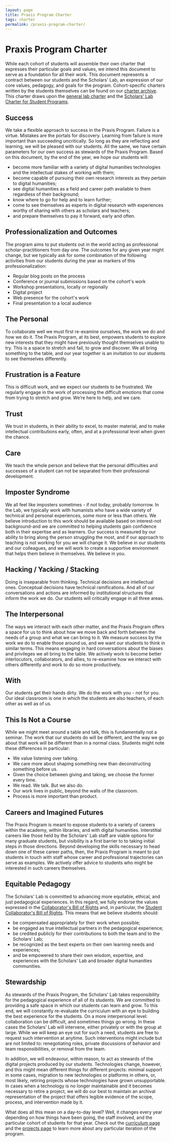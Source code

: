 ```yaml
---
layout: page
title: Praxis Program Charter
tags: charter
permalink: /praxis-program-charter/
---
```


# Praxis Program Charter

While each cohort of students will assemble their own charter that expresses their particular goals and values, we intend this document to serve as a foundation for all their work. This document represents a contract between our students and the Scholars' Lab, an expression of our core values, pedagogy, and goals for the program. Cohort-specific charters written by the students themselves can be found on our [charter archive](/charter). This charter draws upon the [general lab charter](http://scholarslab.org/about/charter) and the [Scholars' Lab Charter for Student Programs](http://scholarslab.org/student-programs-charter).

## Success

We take a flexible approach to success in the Praxis Program. Failure is a virtue. Mistakes are the portals for discovery. Learning from failure is more important than succeeding uncritically. So long as they are reflecting and learning, we will be pleased with our students. All the same, we have certain parameters for our own success as stewards of the Praxis Program. Based on this document, by the end of the year, we hope our students will:

* become more familiar with a variety of digital humanities technologies and the intellectual stakes of working with them;
* become capable of pursuing their own research interests as they pertain to digital humanities;
* see digital humanities as a field and career path available to them regardless of their background;
* know where to go for help and to learn further;
* come to see themselves as experts in digital research with experiences worthy of sharing with others as scholars and teachers;
* and prepare themselves to pay it forward, early and often.

## Professionalization and Outcomes

The program aims to put students out in the world acting as professional scholar-practitioners from day one. The outcomes for any given year might change, but we typically ask for some combination of the following activities from our students during the year as markers of this professionalization:

* Regular blog posts on the process
* Conference or journal submissions based on the cohort's work
* Workshop presentations, locally or regionally
* Digital project
* Web presence for the cohort's work
* Final presentation to a local audience

## The Personal

To collaborate well we must first re-examine ourselves, the work we do and how we do it. The Praxis Program, at its best, empowers students to explore new interests that they might have previously thought themselves unable to try. This is a space to stretch and fail, to grow and discover. We all bring something to the table, and our year together is an invitation to our students to see themselves differently.

## Frustration is a Feature

This is difficult work, and we expect our students to be frustrated. We regularly engage in the work of processing the difficult emotions that come from trying to stretch and grow. We’re here to help, and we care.

## Trust

We trust in students, in their ability to excel, to master material, and to make intellectual contributions early, often, and at a professional level when given the chance.

## Care 

We teach the whole person and believe that the personal difficulties and successes of a student can not be separated from their professional development.

## Imposter Syndrome

We all feel like imposters sometimes - if not today, probably tomorrow. In the Lab, we typically work with humanists who have a wide variety of technical and personal experiences, some more or less than others. We believe introduction to this work should be available based on interest-not background-and we are committed to helping students gain confidence both in their expertise and as learners. Our success is measured by our ability to bring along the person struggling the most, and if our approach to teaching is not working for you we will change it. We believe in our students and our colleagues, and we will work to create a supportive environment that helps them believe in themselves. We believe in you.

## Hacking / Yacking / Stacking

Doing is inseparable from thinking. Technical decisions are intellectual ones. Conceptual decisions have technical ramifications. And all of our conversations and actions are informed by institutional structures that inform the work we do. Our students will critically engage in all three areas.

## The Interpersonal

The ways we interact with each other matter, and the Praxis Program offers a space for us to think about how we move back and forth between the needs of a group and what we can bring to it. We measure success by the work we do to enable those around us, and we want our students to think in similar terms. This means engaging in hard conversations about the biases and privileges we all bring to the table. We actively work to become better interlocutors, collaborators, and allies, to re-examine how we interact with others differently and work to do so more productively.

## With

Our students get their hands dirty. We do the work with you - not for you. Our ideal classroom is one in which the students are also teachers, of each other as well as of us.

## This Is Not a Course

While we might meet around a table and talk, this is fundamentally not a seminar. The work that our students do will be different, and the way we go about that work will be different than in a normal class. Students might note these differences in particular:

* We value listening over talking.
* We care more about shaping something new than deconstructing something before us.
* Given the choice between giving and taking, we choose the former every time.
* We read. We talk. But we also do.
* Our work lives in public, beyond the walls of the classroom.
* Process is more important than product.

## Careers and Imagined Futures

The Praxis Program is meant to expose students to a variety of careers within the academy, within libraries, and with digital humanities. Interstitial careers like those held by the Scholars' Lab staff are viable options for many graduate students, but visibility is a first barrier to to taking initial steps in those directions. Beyond developing the skills necessary to head down one of these career paths, then, the Praxis Program is meant to put students in touch with staff whose career and professional trajectories can serve as examples. We actively offer advice to students who might be interested in such careers themselves.

## Equitable Pedagogy

The Scholars' Lab is committed to advancing more equitable, ethical, and just pedagogical experiences. In this regard, we fully endorse the values expressed in the [Collaborator's Bill of Rights](http://mcpress.media-commons.org/offthetracks/part-one-models-for-collaboration-career-paths-acquiring-institutional-support-and-transformation-in-the-field/a-collaboration/collaborators%E2%80%99-bill-of-rights/) and, in particular, the [Student Collaborator's Bill of Rights](http://cdh.ucla.edu/news/a-student-collaborators-bill-of-rights/). This means that we believe students should:

* be compensated appropriately for their work when possible;
* be engaged as true intellectual partners in the pedagogical experience;
* be credited publicly for their contributions to both the team and to the Scholars' Lab;
* be recognized as the best experts on their own learning needs and experiences;
* and be empowered to share their own wisdom, expertise, and experiences with the Scholars' Lab and broader digital humanities communities.

## Stewardship

As stewards of the Praxis Program, the Scholars' Lab takes responsibility for the pedagogical experience of all of its students. We are committed to providing a safe space in which our students can learn and grow. To this end, we will constantly re-evaluate the curriculum with an eye to building the best experience for the students. On a more interpersonal level: collaboration can be difficult, and sometimes things go wrong. In these cases the Scholars' Lab will intervene, either privately or with the group at large. While we will keep an eye out for such a need, students are free to request such intervention at anytime. Such interventions might include but are not limited to: renegotiating roles, private discussions of behavior and team responsibilities, or removal from the team. 

In addition, we will endeavour, within reason, to act as stewards of the digital projects produced by our students. Technologies change, however, and this might mean different things for different projects: minimal support in some cases, migration to new technologies or platforms in others, or, most likely, retiring projects whose technologies have grown unsupportable. In cases when a technology is no longer maintainable and it becomes necessary to retire a project, we will do our best to maintain an archival representation of the project that offers legible evidence of the scope, process, and intervention made by it.

What does all this mean on a day-to-day level? Well, it changes every year depending on how things have been going, the staff involved, and the particular cohort of students for that year. Check out the [curriculum page](/curriculum) and the [projects page](/projects) to learn more about any particular iteration of the program.


<div id="modified-date"></div>

<script>
(function() {
  var githubAPI = "https://api.github.com/repos/scholarslab/praxis/commits";
  $.getJSON( githubAPI, {
    path: "/charter/praxis-program-charter.md"
  })
    .done(function( data ) {
      var date = new Date(data[0].commit.author.date);
      var formatted_date = new Intl.DateTimeFormat('sv').format(date)
      $("#modified-date").text('Last updated: ' + formatted_date);
    });
})();
</script>